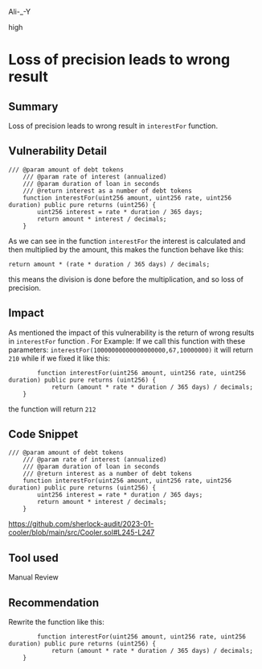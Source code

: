 Ali-_-Y

high

# Loss of precision leads to wrong result

## Summary
Loss of precision leads to wrong result in `interestFor` function.
## Vulnerability Detail
```solidity
/// @param amount of debt tokens
    /// @param rate of interest (annualized)
    /// @param duration of loan in seconds
    /// @return interest as a number of debt tokens
    function interestFor(uint256 amount, uint256 rate, uint256 duration) public pure returns (uint256) {
        uint256 interest = rate * duration / 365 days;
        return amount * interest / decimals;
    }
```
As we can see in the function `interestFor` the interest is calculated and then multiplied by the amount, this makes the function behave like this:
 ```solidity
return amount * (rate * duration / 365 days) / decimals;
```
this means the division is done before the multiplication, and so loss of precision.
## Impact
As mentioned the impact of this vulnerability is the return of wrong results in `interestFor` function .
For Example:
If we call this function with these parameters: `interestFor(10000000000000000000,67,10000000)` it will return `210`
while if we fixed it like this:
```solidity
        function interestFor(uint256 amount, uint256 rate, uint256 duration) public pure returns (uint256) {
            return (amount * rate * duration / 365 days) / decimals;
    }
```
the function will return `212`
## Code Snippet
```solidity
/// @param amount of debt tokens
    /// @param rate of interest (annualized)
    /// @param duration of loan in seconds
    /// @return interest as a number of debt tokens
    function interestFor(uint256 amount, uint256 rate, uint256 duration) public pure returns (uint256) {
        uint256 interest = rate * duration / 365 days;
        return amount * interest / decimals;
    }
```
https://github.com/sherlock-audit/2023-01-cooler/blob/main/src/Cooler.sol#L245-L247
## Tool used
Manual Review
## Recommendation
Rewrite the function like this:
```solidity
        function interestFor(uint256 amount, uint256 rate, uint256 duration) public pure returns (uint256) {
            return (amount * rate * duration / 365 days) / decimals;
    }
```

